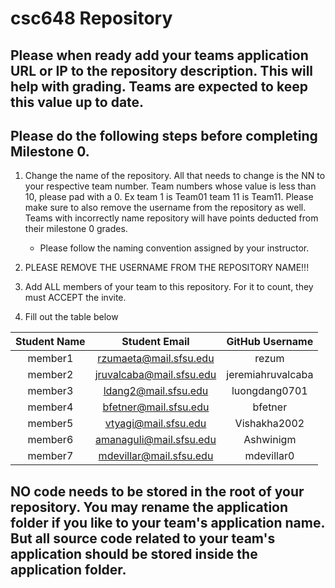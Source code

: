 # csc648 Repository

## Please when ready add your teams application URL or IP to the repository description. This will help with grading. Teams are expected to keep this value up to date.

## Please do the following steps before completing Milestone 0.
1. Change the name of the repository. All that needs to change is the NN to your respective team number. Team numbers whose value is less than 10, please pad with a 0. Ex team 1 is Team01 team 11 is Team11. Please make sure to also remove the username from the repository as well. Teams with incorrectly name repository will have points deducted from their milestone 0 grades.
      - Please follow the naming convention assigned by your instructor.

1. PLEASE REMOVE THE USERNAME FROM THE REPOSITORY NAME!!!

2. Add ALL members of your team to this repository. For it to count, they must ACCEPT the invite.

3. Fill out the table below


| Student Name | Student Email | GitHub Username |
|    :---:     |     :---:     |     :---:       |
| member1      |  rzumaeta@mail.sfsu.edu         |     rezum            |
| member2      |  jruvalcaba@mail.sfsu.edu       |     jeremiahruvalcaba     |
| member3      |  ldang2@mail.sfsu.edu           |     luongdang0701         |
| member4      |  bfetner@mail.sfsu.edu          |     bfetner            |
| member5      |  vtyagi@mail.sfsu.edu           |     Vishakha2002            |
| member6      |  amanaguli@mail.sfsu.edu        |     Ashwinigm            |
| member7      |  mdevillar@mail.sfsu.edu        |     mdevillar0            |

## NO code needs to be stored in the root of your repository. You may rename the application folder if you like to your team's application name. But all source code related to your team's application should be stored inside the application folder.
